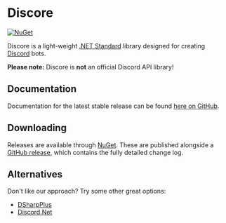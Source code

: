 # Discore
[![NuGet](https://img.shields.io/nuget/v/Discore.svg?style=flat-square)](https://www.nuget.org/packages/Discore/)

Discore is a light-weight [.NET Standard](https://docs.microsoft.com/en-us/dotnet/articles/standard/library) library designed for creating [Discord](https://discordapp.com/) bots.

**Please note:** Discore is **not** an official Discord API library!

## Documentation
Documentation for the latest stable release can be found [here on GitHub](https://github.com/BundledSticksInkorperated/Discore/wiki).

## Downloading
Releases are available through [NuGet](https://www.nuget.org/packages/Discore/). These are published alongside a [GitHub release](https://github.com/BundledSticksInkorperated/Discore/releases), which contains the fully detailed change log.

## Alternatives
Don't like our approach? Try some other great options:
- [DSharpPlus](https://github.com/NaamloosDT/DSharpPlus)
- [Discord.Net](https://github.com/RogueException/Discord.Net)
